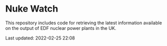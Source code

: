 # Nuke Watch

This repository includes code for retrieving the latest information available on the output of EDF nuclear power plants in the UK.

Last updated: 2022-02-25 22:08